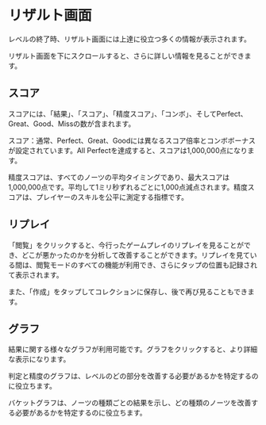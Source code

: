 # リザルト画面

レベルの終了時、リザルト画面には上達に役立つ多くの情報が表示されます。

リザルト画面を下にスクロールすると、さらに詳しい情報を見ることができます。

## スコア

スコアには、「結果」、「スコア」、「精度スコア」、「コンボ」、そしてPerfect、Great、Good、Missの数が含まれます。

スコア：通常、Perfect、Great、Goodには異なるスコア倍率とコンボボーナスが設定されています。All Perfectを達成すると、スコアは1,000,000点になります。

精度スコアは、すべてのノーツの平均タイミングであり、最大スコアは1,000,000点です。平均して1ミリ秒ずれるごとに1,000点減点されます。精度スコアは、プレイヤーのスキルを公平に測定する指標です。

## リプレイ

「閲覧」をクリックすると、今行ったゲームプレイのリプレイを見ることができ、どこが悪かったのかを分析して改善することができます。リプレイを見ている間は、閲覧モードのすべての機能が利用でき、さらにタップの位置も記録されて表示されます。

また、「作成」をタップしてコレクションに保存し、後で再び見ることもできます。

## グラフ

結果に関する様々なグラフが利用可能です。グラフをクリックすると、より詳細な表示になります。

判定と精度のグラフは、レベルのどの部分を改善する必要があるかを特定するのに役立ちます。

バケットグラフは、ノーツの種類ごとの結果を示し、どの種類のノーツを改善する必要があるかを特定するのに役立ちます。
